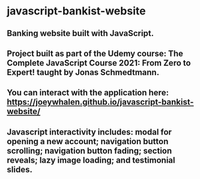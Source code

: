 # javascript-bankist-website

## Banking website built with JavaScript.

## Project built as part of the Udemy course: The Complete JavaScript Course 2021: From Zero to Expert! taught by Jonas Schmedtmann.

## You can interact with the application here: https://joeywhalen.github.io/javascript-bankist-website/

## Javascript interactivity includes: modal for opening a new account; navigation button scrolling; navigation button fading; section reveals; lazy image loading; and testimonial slides.
